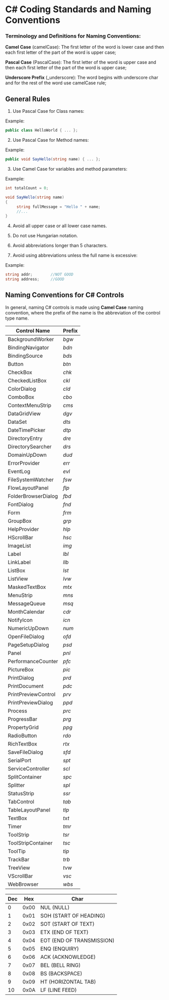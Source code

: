 # C# Coding Standards and Naming Conventions
### Terminology and Definitions for Naming Conventions:

**Camel Case** (camelCase): The first letter of the word is lower case and then each first letter of the part of the word is upper case;

**Pascal Case** (PascalCase): The first letter of the word is upper case and then each first letter of the part of the word is upper case;

**Underscore Prefix** (_underscore): The word begins with underscore char and for the rest of the word use camelCase rule;

## General Rules
1. Use Pascal Case for Class names:

Example:

```csharp
public class HelloWorld { ... };
```

2. Use Pascal Case for Method names:

Example:

```csharp
public void SayHello(string name) { ... };
```
3. Use Camel Case for variables and method parameters:

Example:

```csharp
int totalCount = 0;

void SayHello(string name)
{
     string fullMessage = "Hello " + name;
     //...
}
```

4. Avoid all upper case or all lower case names.

5. Do not use Hungarian notation.

6. Avoid abbreviations longer than 5 characters.

7. Avoid using abbreviations unless the full name is excessive:

Example:
```csharp
string addr;        //NOT GOOD
string address;     //GOOD
```

## Naming Conventions for C# Controls
In general, naming C# controls is made using **Camel Case** naming convention, where the prefix of the name is the abbreviation of the control type name.

Control Name | Prefix
------------ | ------
BackgroundWorker | _bgw_
BindingNavigator | _bdn_
BindingSource | _bds_
Button | _btn_
CheckBox | _chk_
CheckedListBox | _ckl_
ColorDialog | _cld_
ComboBox | _cbo_
ContextMenuStrip | _cms_
DataGridView | _dgv_
DataSet | _dts_
DateTimePicker | _dtp_
DirectoryEntry | _dre_
DirectorySearcher | _drs_
DomainUpDown | _dud_
ErrorProvider | _err_
EventLog | _evl_
FileSystemWatcher | _fsw_
FlowLayoutPanel | _flp_
FolderBrowserDialog | _fbd_
FontDialog | _fnd_
Form | _frm_
GroupBox | _grp_
HelpProvider | _hlp_
HScrollBar | _hsc_
ImageList | _img_
Label | _lbl_
LinkLabel | _llb_
ListBox | _lst_
ListView | _lvw_
MaskedTextBox | _mtx_
MenuStrip | _mns_
MessageQueue | _msq_
MonthCalendar | _cdr_
NotifyIcon | _icn_
NumericUpDown | _num_
OpenFileDialog | _ofd_
PageSetupDialog | _psd_
Panel | _pnl_
PerformanceCounter | _pfc_
PictureBox | _pic_
PrintDialog | _prd_
PrintDocument | _pdc_
PrintPreviewControl | _prv_
PrintPreviewDialog | _ppd_
Process | _prc_
ProgressBar | _prg_
PropertyGrid | _ppg_
RadioButton | _rdo_
RichTextBox | _rtx_
SaveFileDialog | _sfd_
SerialPort | _spt_
ServiceController | _scl_
SplitContainer | _spc_
Splitter | _spl_
StatusStrip | _ssr_
TabControl | _tab_
TableLayoutPanel | _tlp_
TextBox | _txt_
Timer | _tmr_
ToolStrip | _tsr_
ToolStripContainer | _tsc_
ToolTip | _tip_
TrackBar | _trb_
TreeView | _tvw_
VScrollBar | _vsc_
WebBrowser | _wbs_



Dec | Hex  | Char
----|------|------
0 | 0x00 | NUL (NULL)
1 | 0x01 | SOH (START OF HEADING)
2 | 0x02 | SOT (START OF TEXT)
3 | 0x03 | ETX (END OF TEXT)
4 | 0x04 | EOT (END OF TRANSMISSION)
5 | 0x05 | ENQ (ENQUIRY)
6 | 0x06 | ACK (ACKNOWLEDGE)
7 | 0x07 | BEL (BELL RING)
8 | 0x08 | BS (BACKSPACE)
9 | 0x09 | HT (HORIZONTAL TAB)
10 | 0x0A | LF (LINE FEED)

